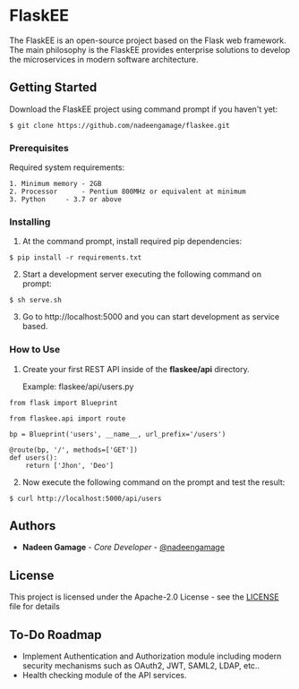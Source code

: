 # FlaskEE

The FlaskEE is an open-source project based on the Flask web framework. The main philosophy is the FlaskEE provides enterprise solutions to develop the microservices in modern software architecture.

## Getting Started

Download the FlaskEE project using command prompt if you haven't yet:

```
$ git clone https://github.com/nadeengamage/flaskee.git
```

### Prerequisites

Required system requirements:

```
1. Minimum memory - 2GB
2. Processor      - Pentium 800MHz or equivalent at minimum
3. Python 	  - 3.7 or above
```

### Installing

1. At the command prompt, install required pip dependencies:

```
$ pip install -r requirements.txt
```

2. Start a development server executing the following command on prompt:

```
$ sh serve.sh
```

3. Go to http://localhost:5000 and you can start development as service based.

### How to Use


1. Create your first REST API inside of the **flaskee/api** directory.

	Example: flaskee/api/users.py
```
from flask import Blueprint

from flaskee.api import route

bp = Blueprint('users', __name__, url_prefix='/users')

@route(bp, '/', methods=['GET'])
def users():
    return ['Jhon', 'Deo']
```

2. Now execute the following command on the prompt and test the result:

```
$ curl http://localhost:5000/api/users
```


## Authors

* **Nadeen Gamage** - *Core Developer* - [@nadeengamage](https://github.com/nadeengamage)


## License

This project is licensed under the Apache-2.0 License - see the [LICENSE](LICENSE) file for details

## To-Do Roadmap

* Implement Authentication and Authorization module including modern security mechanisms such as OAuth2, JWT, SAML2, LDAP, etc..
* Health checking module of the API services.

